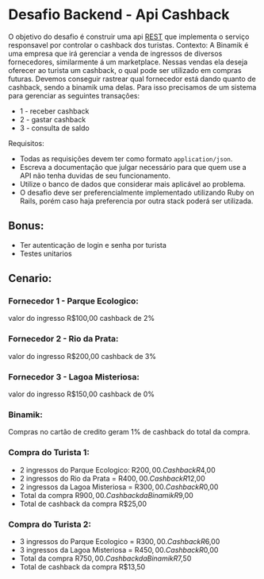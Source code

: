 # Desafio Backend - Api Cashback

O objetivo do desafio é construir uma api [REST](https://pt.wikipedia.org/wiki/REST) que implementa o serviço responsavel por controlar o cashback dos turistas.
Contexto: A Binamik é uma empresa que irá gerenciar a venda de ingressos de diversos fornecedores, similarmente á um marketplace. Nessas vendas ela deseja oferecer ao turista um cashback, o qual pode ser utilizado em compras futuras. Devemos conseguir rastrear qual fornecedor está dando quanto de cashback, sendo a binamik uma delas.
Para isso precisamos de um sistema para gerenciar as seguintes transações:
- 1 - receber cashback
- 2 - gastar cashback
- 3 - consulta de saldo

Requisitos:
- Todas as requisições devem ter como formato `application/json`.
- Escreva a documentação que julgar necessário para que quem use a API não tenha duvidas de seu funcionamento.
- Utilize o banco de dados que considerar mais aplicável ao problema.
- O desafio deve ser preferencialmente implementado utilizando Ruby on Rails, porém caso haja preferencia por outra stack poderá ser utilizada. 

## Bonus:
 - Ter autenticação de login e senha por turista
 - Testes unitarios

## Cenario:

### Fornecedor 1 - Parque Ecologico:
valor do ingresso R$100,00
cashback de 2%

### Fornecedor 2 - Rio da Prata:
valor do ingresso R$200,00
cashback de 3%

### Fornecedor 3 - Lagoa Misteriosa:
valor do ingresso R$150,00
cashback de 0%

### Binamik:
Compras no cartão de credito geram 1% de cashback do total da compra.

### Compra do Turista 1:
- 2 ingressos do Parque Ecologico: R$200,00. Cashback R$4,00
- 2 ingressos do Rio da Prata = R$400,00. Cashback R$12,00
- 2 ingressos da Lagoa Misteriosa = R$300,00. Cashback R$0,00
- Total da compra R$900,00. Cashback da Binamik R$9,00
- Total de cashback da compra R$25,00

### Compra do Turista 2:
- 3 ingressos do Parque Ecologico = R$300,00. Cashback R$6,00
- 3 ingressos da Lagoa Misteriosa = R$450,00. Cashback R$0,00
- Total da compra R$750,00. Cashback da Binamik R$7,50
- Total de cashback da compra R$13,50
